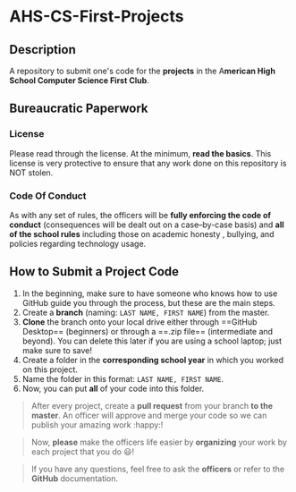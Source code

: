 # AHS-CS-First-Projects
## Description

A repository to submit one's code for the **projects** in the A**merican High School Computer Science First Club**.

## Bureaucratic Paperwork

### License

Please read through the license. At the minimum, **read the basics**. This license is very protective to ensure that any work done on this repository is NOT stolen.

### Code Of Conduct

As with any set of rules, the officers will be **fully enforcing the code of conduct** (consequences will be dealt out on a case–by-case basis) and **all of the school rules** including those on academic honesty , bullying, and policies regarding technology usage.

## How to Submit a Project Code

1. In the beginning, make sure to have someone who knows how to use GitHub guide you through the process, but these are the main steps.
2. Create a **branch** (naming: `LAST NAME, FIRST NAME`) from the master.
3. **Clone** the branch onto your local drive either through ==GitHub Desktop== (beginners) or through a ==.zip file== (intermediate and beyond). You can delete this later if you are using a school laptop; just make sure to save!
4. Create a folder in the **corresponding school year** in which you worked on this project.
5. Name the folder in this format: `LAST NAME, FIRST NAME`.
6. Now, you can put **all** of your code into this folder.

> After every project, create a **pull request** from your branch **to the master**. An officer will approve and merge your code so we can publish your amazing work :happy:!

> Now, **please** make the officers life easier by **organizing** your work by each project that you do :smiley:!

> If you have any questions, feel free to ask the **officers** or refer to the **GitHub** documentation.
